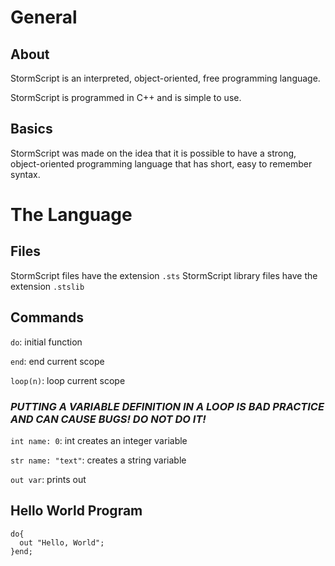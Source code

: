 # General

## About

StormScript is an interpreted, object-oriented, free programming language. 

StormScript is programmed in C++ and is simple to use.

## Basics

StormScript was made on the idea that it is possible to have a strong, object-oriented programming language that has short, easy to remember syntax.

# The Language

## Files

StormScript files have the extension `.sts`
StormScript library files have the extension `.stslib`

## Commands

`do`: initial function

`end`: end current scope

`loop(n)`: loop current scope

### **_PUTTING A VARIABLE DEFINITION IN A LOOP IS BAD PRACTICE AND CAN CAUSE BUGS! DO NOT DO IT!_**

`int name: 0`: int creates an integer variable

`str name: "text"`: creates a string variable

`out var`: prints out

## Hello World Program

```
do{
  out "Hello, World";
}end;
```
